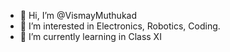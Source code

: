 - 👋 Hi, I’m @VismayMuthukad
- 👀 I’m interested in Electronics, Robotics, Coding.
- 🌱 I’m currently learning in Class XI

<!---
VismayMuthukad/VismayMuthukad is a ✨ special ✨ repository because its `README.md` (this file) appears on your GitHub profile.
You can click the Preview link to take a look at your changes.
--->
